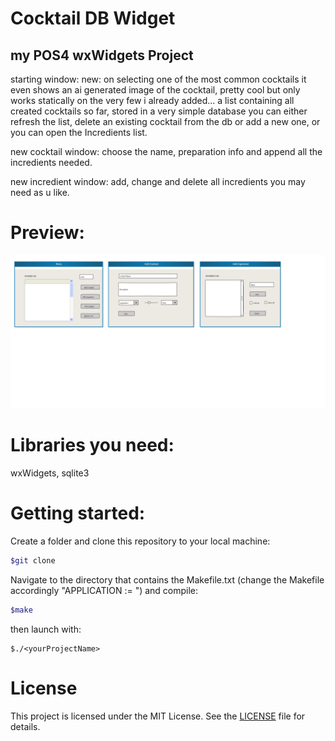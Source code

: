# Cocktail DB Widget

my POS4 wxWidgets Project
-------------------------
starting window:
new: on selecting one of the most common cocktails it even shows an ai generated image of the cocktail, 
pretty cool but only works statically on the very few i already added...
a list containing all created cocktails so far, stored in a very simple database you can either refresh the 
list, delete an existing cocktail from the db or add a new one, or you can open the Incredients list.

new cocktail window:
choose the name, preparation info and append all the incredients needed.

new incredient window:
add, change and delete all incredients you may need as u like.

# Preview:
![wireframe](images/Cocktail_Wire.svg)

# Libraries you need:

wxWidgets, sqlite3


# Getting started:

Create a folder and clone this repository to your local machine:

```sh
$git clone 
```

Navigate to the directory that contains the Makefile.txt (change the Makefile accordingly "APPLICATION := <yourProjectName>") and compile:

```sh
$make
```

then launch with:

```
$./<yourProjectName>
```

# License

This project is licensed under the MIT License. See the [LICENSE](LICENSE) file for details.
